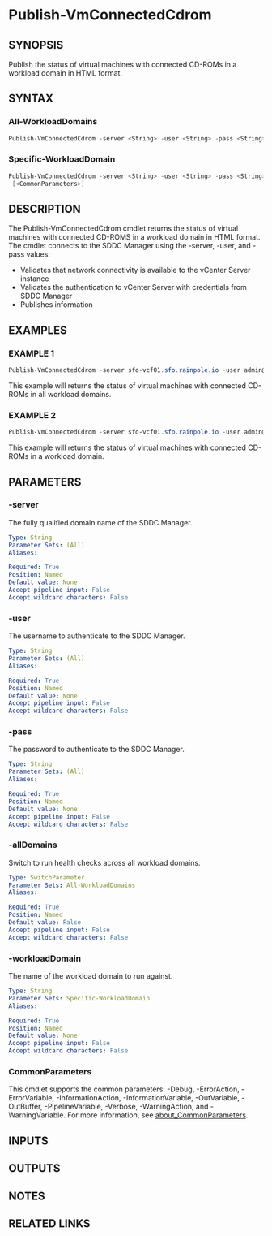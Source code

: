 # Publish-VmConnectedCdrom

## SYNOPSIS

Publish the status of virtual machines with connected CD-ROMs in a workload domain in HTML format.

## SYNTAX

### All-WorkloadDomains

```powershell
Publish-VmConnectedCdrom -server <String> -user <String> -pass <String> [-allDomains] [<CommonParameters>]
```

### Specific-WorkloadDomain

```powershell
Publish-VmConnectedCdrom -server <String> -user <String> -pass <String> -workloadDomain <String>
 [<CommonParameters>]
```

## DESCRIPTION

The Publish-VmConnectedCdrom cmdlet returns the status of virtual machines with connected CD-ROMS in a workload
domain in HTML format.
The cmdlet connects to the SDDC Manager using the -server, -user, and -pass values:

- Validates that network connectivity is available to the vCenter Server instance
- Validates the authentication to vCenter Server with credentials from SDDC Manager
- Publishes information

## EXAMPLES

### EXAMPLE 1

```powershell
Publish-VmConnectedCdrom -server sfo-vcf01.sfo.rainpole.io -user admin@local -pass VMw@re1!VMw@re1! -allDomains
```

This example will returns the status of virtual machines with connected CD-ROMs in all workload domains.

### EXAMPLE 2

```powershell
Publish-VmConnectedCdrom -server sfo-vcf01.sfo.rainpole.io -user admin@local -pass VMw@re1!VMw@re1! -workloadDomain sfo-w01
```

This example will returns the status of virtual machines with connected CD-ROMs in a workload domain.

## PARAMETERS

### -server

The fully qualified domain name of the SDDC Manager.

```yaml
Type: String
Parameter Sets: (All)
Aliases:

Required: True
Position: Named
Default value: None
Accept pipeline input: False
Accept wildcard characters: False
```

### -user

The username to authenticate to the SDDC Manager.

```yaml
Type: String
Parameter Sets: (All)
Aliases:

Required: True
Position: Named
Default value: None
Accept pipeline input: False
Accept wildcard characters: False
```

### -pass

The password to authenticate to the SDDC Manager.

```yaml
Type: String
Parameter Sets: (All)
Aliases:

Required: True
Position: Named
Default value: None
Accept pipeline input: False
Accept wildcard characters: False
```

### -allDomains

Switch to run health checks across all workload domains.

```yaml
Type: SwitchParameter
Parameter Sets: All-WorkloadDomains
Aliases:

Required: True
Position: Named
Default value: False
Accept pipeline input: False
Accept wildcard characters: False
```

### -workloadDomain

The name of the workload domain to run against.

```yaml
Type: String
Parameter Sets: Specific-WorkloadDomain
Aliases:

Required: True
Position: Named
Default value: None
Accept pipeline input: False
Accept wildcard characters: False
```

### CommonParameters

This cmdlet supports the common parameters: -Debug, -ErrorAction, -ErrorVariable, -InformationAction, -InformationVariable, -OutVariable, -OutBuffer, -PipelineVariable, -Verbose, -WarningAction, and -WarningVariable. For more information, see [about_CommonParameters](http://go.microsoft.com/fwlink/?LinkID=113216).

## INPUTS

## OUTPUTS

## NOTES

## RELATED LINKS
